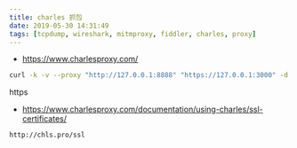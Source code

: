 ```yaml
---
title: charles 抓包
date: 2019-05-30 14:31:49
tags: [tcpdump, wireshark, mitmproxy, fiddler, charles, proxy]
---
```


* <https://www.charlesproxy.com/>

<!--more-->

```sh
curl -k -v --proxy "http://127.0.0.1:8888" "https://127.0.0.1:3000" -d "name=fred"
```

https

* <https://www.charlesproxy.com/documentation/using-charles/ssl-certificates/>

`http://chls.pro/ssl`
